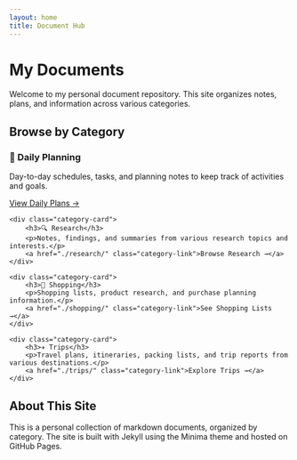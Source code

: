```yaml
---
layout: home
title: Document Hub
---
```


# My Documents

Welcome to my personal document repository. This site organizes notes, plans, and information across various categories.

## Browse by Category

<div class="category-section">
    <div class="category-card">
        <h3>📆 Daily Planning</h3>
        <p>Day-to-day schedules, tasks, and planning notes to keep track of activities and goals.</p>
        <a href="./daily_planning/" class="category-link">View Daily Plans →</a>
    </div>
    
    <div class="category-card">
        <h3>🔍 Research</h3>
        <p>Notes, findings, and summaries from various research topics and interests.</p>
        <a href="./research/" class="category-link">Browse Research →</a>
    </div>
    
    <div class="category-card">
        <h3>🛒 Shopping</h3>
        <p>Shopping lists, product research, and purchase planning information.</p>
        <a href="./shopping/" class="category-link">See Shopping Lists →</a>
    </div>
    
    <div class="category-card">
        <h3>✈️ Trips</h3>
        <p>Travel plans, itineraries, packing lists, and trip reports from various destinations.</p>
        <a href="./trips/" class="category-link">Explore Trips →</a>
    </div>
</div>

## About This Site

This is a personal collection of markdown documents, organized by category. The site is built with Jekyll using the Minima theme and hosted on GitHub Pages. 